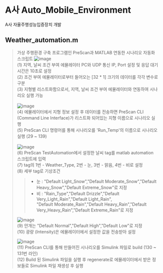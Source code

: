 # A사 Auto_Mobile_Environment
A사 자율주행성능입증장치 개발

## Weather_automation.m
> 가상 주행환경 구축 프로그램인 PreScan과 MATLAB 연동한 시나리오 자동화 스크립트
> ![image](https://user-images.githubusercontent.com/36038244/160239319-378c786a-7679-48f5-b7dc-c2fe51d64f49.png) <br>
> (1) 지역, 날씨 조건 부여 에뮬레이터 PC와 UDP 통신 IP, Port 설정 및 응답 대기시간은 10초로 설정 <br>
> (2) 조건 부여 에뮬레이터로부터 들어오는 [32 * 1] 크기의 데이터를 각각 변수로 구분 <br>
> (3) 지형별 리스트화함으로서, 지역, 날씨 조건 부여 에뮬레이터와 연동하여 시나리오 실행 가능 <br> <br>
> ![image](https://user-images.githubusercontent.com/36038244/147515531-53e8e23c-9652-4f6f-bf6e-970e1185af11.png) <br>
> (4) 에뮬레이터에서 지형 정보 설정 후 데이터를 전송하면 PreScan CLI (Command Line Interface)가 리스트화 되어있는 지형 이름으로 시나리오 실행 <br>
> (5) PreScan CLI 명령어를 통해 시나리오를 'Run_Temp'의 이름으로 시나리오 실행 (29 ~ 139) <br> <br>
> ![image](https://user-images.githubusercontent.com/36038244/147515757-7445cfa3-af4b-4e72-b42d-115968f41122.png) <br>
> (6) PreScan TestAutomation에서 설정한 날씨 tag를 matlab automation 스크립트에 입력 <br>
> (7) tag의 1번 - Weather_Type, 2번 - 눈, 3번 - 맑음, 4번 - 비로 설정 <br>
> (8) 세부 tag로 기상조건 
> > - 눈 : "Default Light_Snow","Default Moderate_Snow","Default Heavy_Snow","Default Extreme_Snow"로 지정
> > - 비 : "Rain_Type","Default Drizzle","Default Very_Light_Rain","Default Light_Rain",<br>"Default Moderate_Rain","Default Heavy_Rain","Default Very_Heavy_Rain","Default Extreme_Rain"로 지정 <br>
>
> ![image](https://user-images.githubusercontent.com/36038244/147515962-817381d6-1ae6-4c1c-8508-c235190f1605.png) <br>
> (9) 안개는 "Default Normal","Default High","Default Low"로 지정 <br>
> (10) 광량 (Intensity)은 에뮬레이터에서 설정한 값을 전송받아 설정 <br>
>
> ![image](https://user-images.githubusercontent.com/36038244/147516167-6fd41be0-02a9-49a2-ba51-b0fbbfd97e5d.png) <br>
> (11) PreScan CLI를 통해 만들어진 시나리오를 Simulink 파일로 build (130 ~ 131번 라인) <br>
> (12) Build 된 Simulink 파일을 실행 후 regenerate로 에뮬레이터에서 받은 정보들로 Simulink 파일 재생성 후 실행

